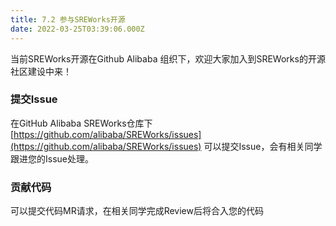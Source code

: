 ```yaml
---
title: 7.2 参与SREWorks开源
date: 2022-03-25T03:39:06.000Z
---
```



当前SREWorks开源在Github Alibaba 组织下，欢迎大家加入到SREWorks的开源社区建设中来！

<a name="lGB4U"></a>

### 提交Issue
在GitHub Alibaba SREWorks仓库下 [https://github.com/alibaba/SREWorks/issues](https://github.com/alibaba/SREWorks/issues) 可以提交Issue，会有相关同学跟进您的Issue处理。

<a name="gxQpU"></a>

### 贡献代码
可以提交代码MR请求，在相关同学完成Review后将合入您的代码



